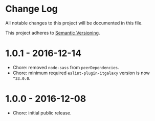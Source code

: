 # Change Log

All notable changes to this project will be documented in this file.

This project adheres to [Semantic Versioning](http://semver.org/).

# 1.0.1 - 2016-12-14

-   Chore: removed `node-sass` from `peerDependencies`.
-   Chore: minimum required `eslint-plugin-itgalaxy` version is now `^33.0.0`.

# 1.0.0 - 2016-12-08

-   Chore: initial public release.

